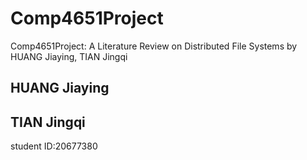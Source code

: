 # Comp4651Project
Comp4651Project: A Literature Review on Distributed File Systems by HUANG Jiaying, TIAN Jingqi  
## HUANG Jiaying

## TIAN Jingqi
student ID:20677380
